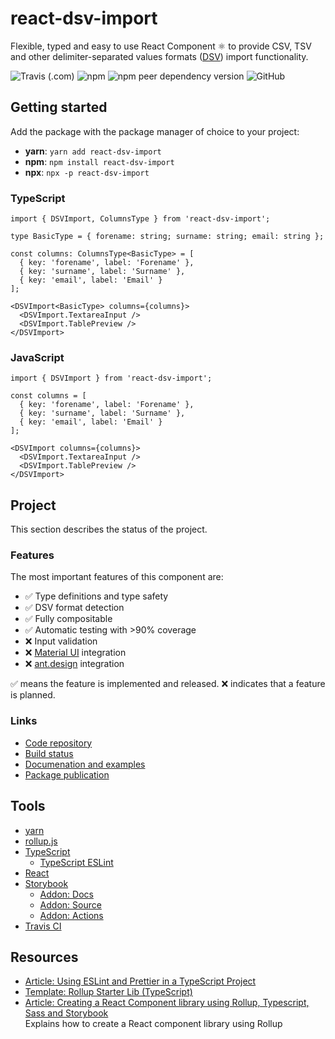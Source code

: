 # react-dsv-import
Flexible, typed and easy to use React Component ⚛ to provide CSV, TSV and other delimiter-separated values formats ([DSV](https://en.wikipedia.org/wiki/Delimiter-separated_values)) import functionality.

![Travis (.com)](https://img.shields.io/travis/com/openscript/react-dsv-import) ![npm](https://img.shields.io/npm/v/react-dsv-import) ![npm peer dependency version](https://img.shields.io/npm/dependency-version/react-dsv-import/peer/react) ![GitHub](https://img.shields.io/github/license/openscript/react-dsv-import)

## Getting started
Add the package with the package manager of choice to your project:

 - **yarn**: `yarn add react-dsv-import`
 - **npm**: `npm install react-dsv-import`
 - **npx**: `npx -p react-dsv-import`

### TypeScript
```
import { DSVImport, ColumnsType } from 'react-dsv-import';

type BasicType = { forename: string; surname: string; email: string };

const columns: ColumnsType<BasicType> = [
  { key: 'forename', label: 'Forename' },
  { key: 'surname', label: 'Surname' },
  { key: 'email', label: 'Email' }
];

<DSVImport<BasicType> columns={columns}>
  <DSVImport.TextareaInput />
  <DSVImport.TablePreview />
</DSVImport>
```

### JavaScript
```
import { DSVImport } from 'react-dsv-import';

const columns = [
  { key: 'forename', label: 'Forename' },
  { key: 'surname', label: 'Surname' },
  { key: 'email', label: 'Email' }
];

<DSVImport columns={columns}>
  <DSVImport.TextareaInput />
  <DSVImport.TablePreview />
</DSVImport>
```

## Project
This section describes the status of the project.

### Features
The most important features of this component are:

 - ✅ Type definitions and type safety
 - ✅ DSV format detection
 - ✅ Fully compositable
 - ✅ Automatic testing with >90% coverage
 - ❌ Input validation
 - ❌ [Material UI](https://material-ui.com/) integration
 - ❌ [ant.design](https://ant.design/) integration

✅ means the feature is implemented and released. ❌ indicates that a feature is planned.

### Links
 - [Code repository](https://github.com/openscript/react-dsv-import)
 - [Build status](https://travis-ci.com/github/openscript/react-dsv-import)
 - [Documenation and examples](https://openscript.github.io/react-dsv-import)
 - [Package publication](https://www.npmjs.com/package/react-dsv-import)

## Tools
 - [yarn](https://yarnpkg.com/)
 - [rollup.js](https://rollupjs.org/)
 - [TypeScript](https://www.typescriptlang.org/)
   - [TypeScript ESLint](https://typescript-eslint.io/)
 - [React](https://reactjs.org/)
 - [Storybook](https://storybook.js.org/)
   - [Addon: Docs](https://github.com/storybookjs/storybook/tree/master/addons/docs)
   - [Addon: Source](https://github.com/storybookjs/storybook/tree/master/addons/storysource)
   - [Addon: Actions](https://github.com/storybookjs/storybook/tree/master/addons/actions)
  - [Travis CI](https://travis-ci.com)

## Resources
 - [Article: Using ESLint and Prettier in a TypeScript Project](https://www.robertcooper.me/using-eslint-and-prettier-in-a-typescript-project)
 - [Template: Rollup Starter Lib (TypeScript)](https://github.com/rollup/rollup-starter-lib/tree/typescript)
 - [Article: Creating a React Component library using Rollup, Typescript, Sass and Storybook](https://blog.harveydelaney.com/creating-your-own-react-component-library/) <br> Explains how to create a React component library using Rollup
